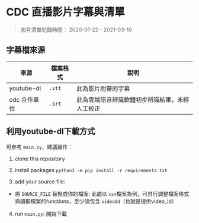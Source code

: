 # CDC 直播影片字幕與清單
> 影片清單紀錄時間： 2020-01-22 - 2021-03-10

## 字幕檔來源

| 來源         | 檔案格式 | 說明                      |
|--------------|----------|-------------------------|
| youtube-dl   | `.vtt`   | 此為影片附帶的字幕               |
| cdc 合作單位 | `.srt`   | 此為雲端語音辨識軟體初步辨識結果，未經人工校正 |


## 利用youtube-dl下載方式
可參考 `main.py`，建議操作：
1. clone this repository
2. install packages
`python3 -m pip install -r requirements.txt`

3. add your source file:
- 將 `SOURCE_FILE` 替換成你的檔案: 此處以 `csv`檔案為例，可自行調整檔案格式與讀取檔案的functions，至少須包含 `videoId`（也就是提供video_id）

4. run `main.py`: 開始下載